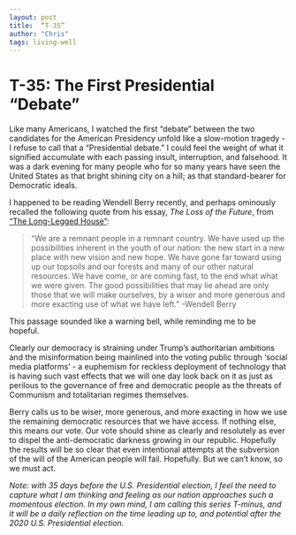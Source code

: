 ```yaml
---
layout: post
title:  “T-35”
author: "Chris"
tags: living-well
---
```


# T-35: The First Presidential “Debate”

Like many Americans, I watched the first “debate” between the two candidates for the American Presidency unfold like a slow-motion tragedy - I refuse to call that a “Presidential debate.” I could feel the weight of what it signified accumulate with each passing insult, interruption, and falsehood. It was a dark evening for many people who for so many years have seen the United States as that bright shining city on a hill; as that standard-bearer for Democratic ideals.

I happened to be reading Wendell Berry recently, and perhaps ominously recalled the following quote from his essay, _The Loss of the Future_, from [“The Long-Legged House”][1]:
> “We are a remnant people in a remnant country. We have used up the possibilities inherent in the youth of our nation: the new start in a new place with new vision and new hope. We have gone far toward using up our topsoils and our forests and many of our other natural resources. We have come, or are coming fast, to the end what what we were given. The good possibilities that may lie ahead are only those that we will make ourselves, by a wiser and more generous and more exacting use of what we have left.”
> -Wendell Berry

This passage sounded like a warning bell, while reminding me to be hopeful. 

Clearly our democracy is straining under Trump’s authoritarian ambitions and the misinformation being mainlined into the voting public through ‘social media platforms’ - a euphemism for reckless deployment of technology that is having such vast effects that we will one day look back on it as just as perilous to the governance of free and democratic people as the threats of Communism and totalitarian regimes themselves.

Berry calls us to be wiser, more generous, and more exacting in how we use the remaining democratic resources that we have access. If nothing else, this means our vote. Our vote should shine as clearly and resolutely as ever to dispel the anti-democratic darkness growing in our republic. Hopefully the results will be so clear that even intentional attempts at the subversion of the will of the American people will fail. Hopefully. But we can’t know, so we must act.

_Note: with 35 days before the U.S. Presidential election, I feel the need to capture what I am thinking and feeling as our nation approaches such a momentous election. In my own mind, I am calling this series T-minus, and it will be a daily reflection on the time leading up to, and potential after the 2020 U.S. Presidential election._

[1]:	https://www.amazon.com/Long-Legged-House-Wendell-Berry/dp/1593760132